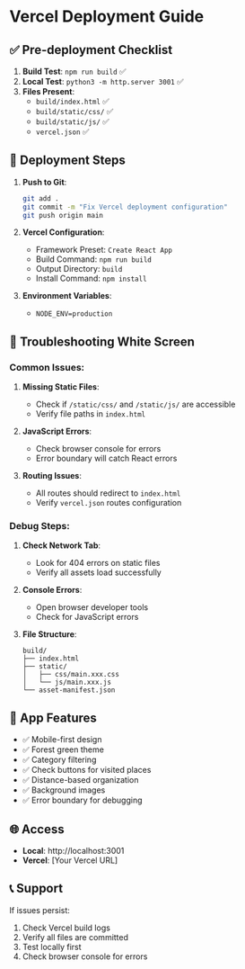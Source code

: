# Vercel Deployment Guide

## ✅ Pre-deployment Checklist

1. **Build Test**: `npm run build` ✅
2. **Local Test**: `python3 -m http.server 3001` ✅
3. **Files Present**:
   - `build/index.html` ✅
   - `build/static/css/` ✅
   - `build/static/js/` ✅
   - `vercel.json` ✅

## 🚀 Deployment Steps

1. **Push to Git**:
   ```bash
   git add .
   git commit -m "Fix Vercel deployment configuration"
   git push origin main
   ```

2. **Vercel Configuration**:
   - Framework Preset: `Create React App`
   - Build Command: `npm run build`
   - Output Directory: `build`
   - Install Command: `npm install`

3. **Environment Variables**:
   - `NODE_ENV=production`

## 🔧 Troubleshooting White Screen

### Common Issues:

1. **Missing Static Files**:
   - Check if `/static/css/` and `/static/js/` are accessible
   - Verify file paths in `index.html`

2. **JavaScript Errors**:
   - Check browser console for errors
   - Error boundary will catch React errors

3. **Routing Issues**:
   - All routes should redirect to `index.html`
   - Verify `vercel.json` routes configuration

### Debug Steps:

1. **Check Network Tab**:
   - Look for 404 errors on static files
   - Verify all assets load successfully

2. **Console Errors**:
   - Open browser developer tools
   - Check for JavaScript errors

3. **File Structure**:
   ```
   build/
   ├── index.html
   ├── static/
   │   ├── css/main.xxx.css
   │   └── js/main.xxx.js
   └── asset-manifest.json
   ```

## 📱 App Features

- ✅ Mobile-first design
- ✅ Forest green theme
- ✅ Category filtering
- ✅ Check buttons for visited places
- ✅ Distance-based organization
- ✅ Background images
- ✅ Error boundary for debugging

## 🌐 Access

- **Local**: http://localhost:3001
- **Vercel**: [Your Vercel URL]

## 📞 Support

If issues persist:
1. Check Vercel build logs
2. Verify all files are committed
3. Test locally first
4. Check browser console for errors 